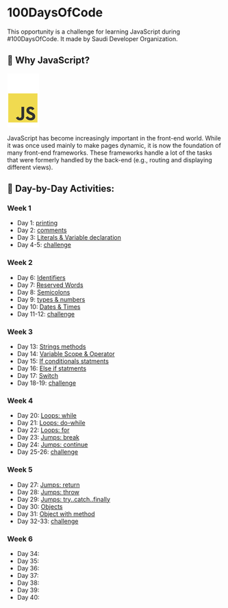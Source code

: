 # 100DaysOfCode
This opportunity is a challenge for learning JavaScript during #100DaysOfCode. It made by  Saudi Developer Organization. 

<!-- ## Table of Contents
* [Why JavaScript?](#Why_JavaScript?)
* [Day-by-Day Activities](#day-by-day_activities) -->

## :pushpin: Why JavaScript?
<img src="JavaScript/javascript.jpg" alt="JavaScript">

JavaScript has become increasingly important in the front-end world. While it was once used mainly to make pages dynamic, it is now the foundation of many front-end frameworks. These frameworks handle a lot of the tasks that were formerly handled by the back-end (e.g., routing and displaying different views).

## :rocket: Day-by-Day Activities:
### Week 1
* Day 1: [printing](JavaScript/1st_Week/1st_Day.js)
* Day 2: [comments](JavaScript/1st_Week/2nd_Day.js)
* Day 3: [Literals & Variable declaration](JavaScript/1st_Week/3rd_Day.js)
* Day 4-5: [challenge](JavaScript/1st_Week/4th_and_5th_Days.js)

### Week 2
* Day 6: [Identifiers](JavaScript/2nd_Week/6th_Day.js)
* Day 7: [Reserved Words](JavaScript/2nd_Week/7th_Day.js)
* Day 8: [Semicolons](JavaScript/2nd_Week/8th_Day.js)
* Day 9: [types & numbers](JavaScript/2nd_Week/9th_Day.js)
* Day 10: [Dates & Times](JavaScript/2nd_Week/10th_Day.js)
* Day 11-12: [challenge](JavaScript/2nd_Week/11th_and_12th_Days.js)

### Week 3
* Day 13: [Strings methods](JavaScript/3rd_Week/13th_day.js)
* Day 14: [Variable Scope & Operator](JavaScript/3rd_Week/14th_day.js)
* Day 15: [If conditionals statments](JavaScript/3rd_Week/15th_day.js)
* Day 16: [Else if statments](JavaScript/3rd_Week/17th_day.js)
* Day 17: [Switch](JavaScript/3rd_Week/17th_day.js)
* Day 18-19: [challenge](JavaScript/3rd_Week/18th_and_19th_days.js)

### Week 4
* Day 20: [Loops: while](JavaScript/4th_Week/20th_day.js)
* Day 21: [Loops: do-while](JavaScript/4th_Week/21th_day.js)
* Day 22: [Loops: for](JavaScript/4th_Week/22th_day.js)
* Day 23: [Jumps: break](JavaScript/4th_Week/23th_day.js)
* Day 24: [Jumps: continue](JavaScript/4th_Week/24th_day.js)
* Day 25-26: [challenge](JavaScript/4th_Week/25th_and_26th_days.js)

### Week 5
* Day 27: [Jumps: return](JavaScript/5th_Week/27th_day.js)
* Day 28: [Jumps: throw](JavaScript/5th_Week/28th_day.js)
* Day 29: [Jumps: try..catch..finally](JavaScript/5th_Week/29th_day.js)
* Day 30: [Objects](JavaScript/5th_Week/30th_day.js)
* Day 31: [Object with method](JavaScript/5th_Week/31th_day.js)
* Day 32-33: [challenge](JavaScript/5th_Week/32th_and_33th_days.js)

### Week 6
* Day 34:
* Day 35:
* Day 36:
* Day 37:
* Day 38:
* Day 39:
* Day 40:
